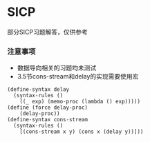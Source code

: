 # SICP
部分SICP习题解答，仅供参考   
### 注意事项
- 数据导向相关的习题均未测试
- 3.5节cons-stream和delay的实现需要使用宏
```
(define-syntax delay
  (syntax-rules ()
    ((_ exp) (memo-proc (lambda () exp)))))
(define (force delay-proc)
    (delay-proc))
(define-syntax cons-stream
  (syntax-rules ()
    [(cons-stream x y) (cons x (delay y))]))
```
